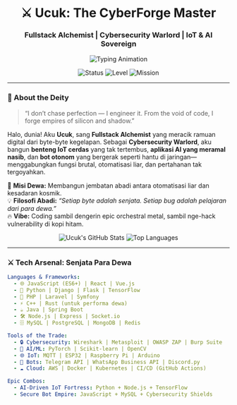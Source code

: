 <!-- 🌀 PROFILE README ULTIMATE DEWA -->
<div align="center">

<h1>⚔️ Ucuk: The CyberForge Master</h1>
<h3>Fullstack Alchemist | Cybersecurity Warlord | IoT & AI Sovereign</h3>

<p>
  <img src="https://readme-typing-svg.herokuapp.com?font=Orbitron&size=28&color=00FFFF&center=true&vCenter=true&width=800&lines=💻+Fullstack+Sorcerer+%7C+IoT+Empire+Builder;🤖+AI+Oracle+%26+Cyber+Guardian;🔒+Autonomous+Bots+%26+Secure+Realms;🌐+Node.js+%7C+Python+%7C+MySQL+Conqueror;⚡+Engineering+Perfection+From+Chaos" alt="Typing Animation" />
</p>

<img src="https://img.shields.io/badge/Status-Online-brightgreen?style=for-the-badge&logo=greenkeeper" alt="Status"> 
<img src="https://img.shields.io/badge/Level-Ultimate%20Dewa-ff6b6b?style=for-the-badge&logo=fire" alt="Level"> 
<img src="https://img.shields.io/badge/Mission-Automation%20%26%20Awareness-4ecdc4?style=for-the-badge&logo=shield" alt="Mission">

</div>

---

### 🧠 About the Deity
> “I don’t chase perfection — I engineer it. From the void of code, I forge empires of silicon and shadow.”

Halo, dunia! Aku **Ucuk**, sang **Fullstack Alchemist** yang meracik ramuan digital dari byte-byte kegelapan. Sebagai **Cybersecurity Warlord**, aku bangun **benteng IoT cerdas** yang tak tertembus, **aplikasi AI yang meramal nasib**, dan **bot otonom** yang bergerak seperti hantu di jaringan—menggabungkan fungsi brutal, otomatisasi liar, dan pertahanan tak tergoyahkan.

🧩 **Misi Dewa:** Membangun jembatan abadi antara otomatisasi liar dan kesadaran kosmik.  
💡 **Filosofi Abadi:** *“Setiap byte adalah senjata. Setiap bug adalah pelajaran dari para dewa.”*  
🔥 **Vibe:** Coding sambil dengerin epic orchestral metal, sambil nge-hack vulnerability di kopi hitam.

<div align="center">
  <img src="https://github-readme-stats.vercel.app/api?username=ucuk-dev&show_icons=true&theme=radical&hide_border=true&include_all_commits=true&count_private=true" alt="Ucuk's GitHub Stats" />
  <img src="https://github-readme-stats.vercel.app/api/top-langs/?username=ucuk-dev&layout=compact&theme=radical&hide_border=true" alt="Top Languages" />
</div>

---

### ⚔️ Tech Arsenal: Senjata Para Dewa
```yaml
Languages & Frameworks:
  - 🌐 JavaScript (ES6+) | React | Vue.js
  - 🐍 Python | Django | Flask | TensorFlow
  - 🔧 PHP | Laravel | Symfony
  - ⚡ C++ | Rust (untuk performa dewa)
  - ☕ Java | Spring Boot
  - 🛠️ Node.js | Express | Socket.io
  - 🗄️ MySQL | PostgreSQL | MongoDB | Redis

Tools of the Trade:
  - 🔒 Cybersecurity: Wireshark | Metasploit | OWASP ZAP | Burp Suite
  - 🤖 AI/ML: PyTorch | Scikit-learn | OpenCV
  - 🌐 IoT: MQTT | ESP32 | Raspberry Pi | Arduino
  - 📱 Bots: Telegram API | WhatsApp Business API | Discord.py
  - ☁️ Cloud: AWS | Docker | Kubernetes | CI/CD (GitHub Actions)

Epic Combos:
  - AI-Driven IoT Fortress: Python + Node.js + TensorFlow
  - Secure Bot Empire: JavaScript + MySQL + Cybersecurity Shields
